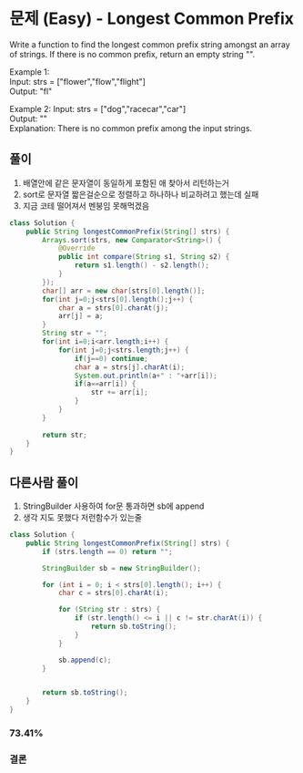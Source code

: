 # 문제 (Easy) - Longest Common Prefix

Write a function to find the longest common prefix string amongst an array of strings.
If there is no common prefix, return an empty string "".

Example 1:   
Input: strs = ["flower","flow","flight"]   
Output: "fl"

Example 2:
Input: strs = ["dog","racecar","car"]   
Output: ""   
Explanation: There is no common prefix among the input strings.

## 풀이
1.  배열안에 같은 문자열이 동일하게 포함된 애 찾아서 리턴하는거
2. sort로 문자열 짧은걸순으로 정렬하고 하나하나 비교하려고 했는데 실패   
3. 지금 코테 떨어져서 멘붕임 못해먹겠음

```java
class Solution {
    public String longestCommonPrefix(String[] strs) {
        Arrays.sort(strs, new Comparator<String>() {
            @Override
            public int compare(String s1, String s2) {
                return s1.length() - s2.length();
            }
        });
        char[] arr = new char[strs[0].length()];
        for(int j=0;j<strs[0].length();j++) {
            char a = strs[0].charAt(j);
            arr[j] = a;
        }
        String str = "";
        for(int i=0;i<arr.length;i++) {
            for(int j=0;j<strs.length;j++) {
                if(j==0) continue;
                char a = strs[j].charAt(i);
                System.out.println(a+" : "+arr[i]);
                if(a==arr[i]) {
                    str += arr[i];
                }
            }
        }
        
        return str;
    }
}
```

## 다른사람 풀이
1. StringBuilder 사용하여 for문 통과하면 sb에 append
2. 생각 지도 못했다 저런함수가 있는줄

```java
class Solution {
    public String longestCommonPrefix(String[] strs) {
        if (strs.length == 0) return "";

        StringBuilder sb = new StringBuilder();

        for (int i = 0; i < strs[0].length(); i++) {
            char c = strs[0].charAt(i);

            for (String str : strs) {
                if (str.length() <= i || c != str.charAt(i)) {
                    return sb.toString();
                }
            }

            sb.append(c);
        }


        return sb.toString();
    }
}
```
### 73.41%

### 결론